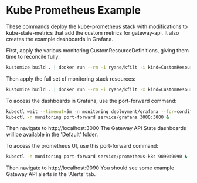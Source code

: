 # Kube Prometheus Example

These commands deploy the kube-prometheus stack with modifications to
kube-state-metrics that add the custom metrics for gateway-api.
It also creates the example dashboards in Grafana.

First, apply the various monitoring CustomResourceDefinitions, giving them time
to reconcile fully:

```bash
kustomize build . | docker run --rm -i ryane/kfilt -i kind=CustomResourceDefinition | kubectl apply --server-side -f -
```

Then apply the full set of monitoring stack resources:

```bash
kustomize build . | docker run --rm -i ryane/kfilt -x kind=CustomResourceDefinition | kubectl apply -f -
```

To access the dashboards in Grafana, use the port-forward command:

```bash
kubectl wait --timeout=5m -n monitoring deployment/grafana --for=condition=Available
kubectl -n monitoring port-forward service/grafana 3000:3000 &
```

Then navigate to http://localhost:3000
The Gateway API State dashboards will be available in the 'Default' folder.

To access the prometheus UI, use this port-forward command:

```bash
kubectl -n monitoring port-forward service/prometheus-k8s 9090:9090 &
```

Then navigate to http://localhost:9090
You should see some example Gateway API alerts in the 'Alerts' tab.